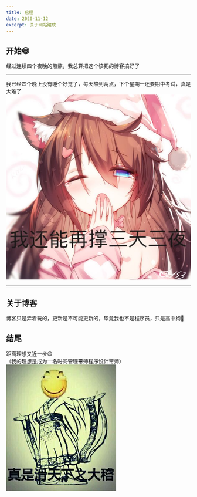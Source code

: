 ```yaml
---
title: 启程
date: 2020-11-12
excerpt: 关于网站建成
---
```

## 开始:smile:
经过连续四个夜晚的煎熬，我总算把这个~~该死的~~博客搞好了
___
我已经四个晚上没有睡个好觉了，每天熬到两点，下个星期一还要期中考试，真是太难了
![](assets/img/sui.jpg)
___
## 关于博客
博客只是弄着玩的，更新是不可能更新的，毕竟我也不是程序员，只是高中狗:dog:

## 结尾
距离理想又近一步:smile:  
（我的理想是成为一名~~时间管理带师~~程序设计带师）
![](assets/img/huaji.jpg)
